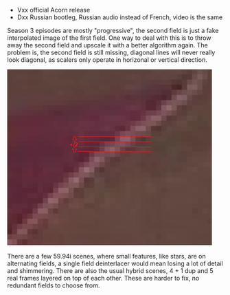 * Vxx official Acorn release
* Dxx Russian bootleg, Russian audio instead of French, video is the same

Season 3 episodes are mostly "progressive", the second field is just a fake interpolated image of the first field. One way to deal with this is to throw away the second field and upscale it with a better algorithm again. The problem is, the second field is still missing, diagonal lines will never really look diagonal, as scalers only operate in horizonal or vertical direction.

![Missing field example](./missing_field.png)

There are a few 59.94i scenes, where small features, like stars, are on alternating fields, a single field deinterlacer would mean losing a lot of detail and shimmering. There are also the usual hybrid scenes, 4 + 1 dup and 5 real frames layered on top of each other. These are harder to fix, no redundant fields to choose from.

